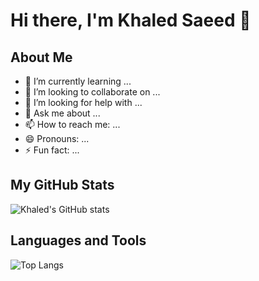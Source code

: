 # Hi there, I'm Khaled Saeed 👋

## About Me
- 🌱 I’m currently learning ...
- 👯 I’m looking to collaborate on ...
- 🤔 I’m looking for help with ...
- 💬 Ask me about ...
- 📫 How to reach me: ...
- 😄 Pronouns: ...
- ⚡ Fun fact: ...

## My GitHub Stats
![Khaled's GitHub stats](https://github-readme-stats.vercel.app/api?username=KHALEDsSAEED&show_icons=true&theme=radical)

## Languages and Tools
![Top Langs](https://github-readme-stats.vercel.app/api/top-langs/?username=KHALEDsSAEED&layout=compact&theme=radical)
